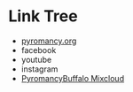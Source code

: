 # Link Tree

- [pyromancy.org](pyromancy.org)
- facebook
- youtube
- instagram
- [PyromancyBuffalo Mixcloud](https://www.mixcloud.com/PyromancyBuffalo/)
